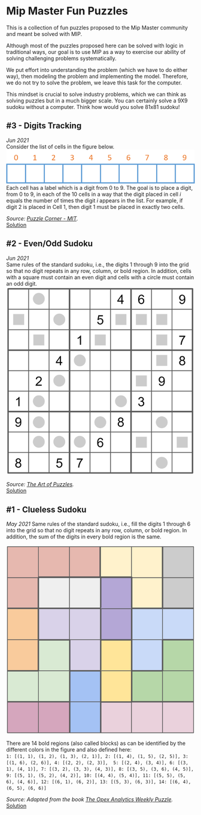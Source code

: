 # Mip Master Fun Puzzles
This is a collection of fun puzzles proposed to the Mip Master
community and meant be solved with MIP.

Although most of the puzzles proposed here can be solved with logic in traditional ways,
our goal is to use MIP as a way to exercise our ability of solving challenging
problems systematically.

We put effort into understanding the problem (which we have to 
do either way), then modeling the problem and implementing the model. Therefore, we do not try to
solve the problem, we leave this task for the computer. 

This mindset is crucial to solve
industry problems, which we can think as solving puzzles but in a much bigger scale.
You can certainly solve a 9X9 sudoku without a computer. Think how would you solve 81x81 sudoku!


## #3 - Digits Tracking
_Jun 2021_  
Consider the list of cells in the figure below.  
![Digits Tracking](figures/3_digits_tracking.png)  
Each cell has a label which is a digit from 0 to 9. 
The goal is to place a digit, from 0 to 9, in each of the 10 cells in a way that the digit placed 
in cell _i_ equals the number of times the digit _i_ appears in the list.
For example, if digit 2 is placed in Cell 1, then digit 1 must be placed in exactly two cells.

_Source: [Puzzle Corner - MIT](https://cs.nyu.edu/~gottlieb/tr/back-issues/)._  
[Solution](3_digits_tracking)

## #2 - Even/Odd Sudoku
_Jun 2021_  
Same rules of the standard sudoku, i.e., the digits 1 through 9 into the grid so that no digit repeats 
in any row, column, or bold region. In addition, cells with a square must contain an even digit 
and cells with a circle must contain an odd digit.  
![Digits Tracking](figures/2_even_odd_sudoku.png)

_Source: [The Art of Puzzles](https://www.gmpuzzles.com/blog/2021/03/even-odd-sudoku-by-swaroop-guggilam/)._  
[Solution](2_even_odd_sudoku)

## #1 - Clueless Sudoku
_May 2021_
Same rules of the standard sudoku, i.e., fill the digits 1 through 6 into the grid so that no digit repeats 
in any row, column, or bold region. In addition, the sum of the digits in every bold region is the same.

![Clueless Sudoku](figures/1_clueless_sudoku.png)

There are 14 bold regions (also called blocks) as can be identified by the different colors in the figure and also
defined here:    
`1: [(1, 1), (1, 2), (1, 3), (2, 1)], 2: [(1, 4), (1, 5), (2, 5)], 3: [(1, 6), (2, 6)], 4: [(2, 2), (2, 3)], 
5: [(2, 4), (3, 4)], 6: [(3, 1), (4, 1)], 7: [(3, 2), (3, 3), (4, 3)], 8: [(3, 5), (3, 6), (4, 5)], 
9: [(5, 1), (5, 2), (4, 2)], 10: [(4, 4), (5, 4)], 11: [(5, 5), (5, 6), (4, 6)],
12: [(6, 1), (6, 2)], 13: [(5, 3), (6, 3)], 14: [(6, 4), (6, 5), (6, 6)]`

_Source: Adapted from the book
[The Opex Analytics Weekly Puzzle](https://www.amazon.com/Opex-Analytics-Weekly-Puzzle-Probability/dp/1731343647)._  
[Solution](1_clueless_sudoku)